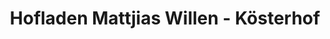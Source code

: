 ---
title: "Hofladen Mattjias Willen - Kösterhof"
url: /straelen/hofladen-mattjias-willen-koesterhof/
shop: Hofladen
---